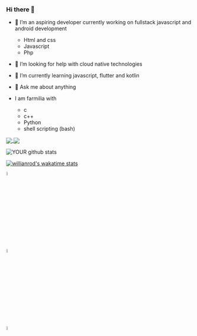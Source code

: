 ### Hi there 👋

- 🔭 I’m an aspiring developer currently working on fullstack javascript and android development

   * Html and css
   * Javascript
   * Php

- 🤔 I’m looking for help with cloud native technologies

          
- 🌱 I’m currently learning javascript, flutter and kotlin

- 💬 Ask me about anything 

- I am farmilia with  
  * c
  * c++
  * Python 
  * shell scripting (bash)

<a href="https://github.com/anuraghazra/github-readme-stats">
  <img align="center" src="https://github-readme-stats.vercel.app/api/pin/?username=MartinThuo&repo=github-readme-stats" />
</a>
<a href="https://github.com/anuraghazra/convoychat">
  <img align="center" src="https://github-readme-stats.vercel.app/api/pin/?username=MartinThuo&repo=convoychat" />
</a>
          

![YOUR github stats](https://github-readme-stats.vercel.app/api?username=MartinThuo&show_icons=true&bg_color=13.3deg,#D9091B,#164496;)   

[![willianrod's wakatime stats](https://github-readme-stats.vercel.app/api/wakatime?username=Mke_Thuo&layout=compact&range=last_7_days)](https://github.com/anuraghazra/github-readme-stats)

[<img src="https://img.pngio.com/twitter-logo-transparent-png-stickpng-twitter-logo-transparent-background-png-400_400.png" width="5%" height="5%" />](https://twitter.com/Martoe3301) 

[<img src="https://omnisec.dk/wp-content/uploads/2020/01/linkedin-blue-style-logo-png-0-300x300.png" width="5%" height="5%" />](https://www.linkedin.com/in/martin-njoroge-31b3131a3/)

[<img src="https://www.sololearn.com/Icons/Courses/0.png" width="5%" height="5%" />](https://www.sololearn.com/profile/11793304)

